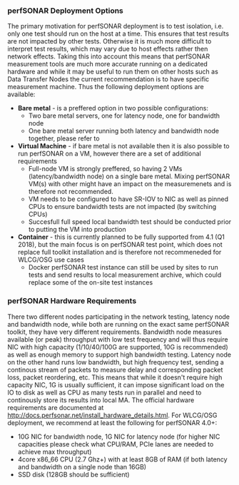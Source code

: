 ### perfSONAR Deployment Options

The primary motivation for perfSONAR deployment is to test isolation, i.e. only one test should run on the host at a time. This ensures that test results are not impacted by other tests. Otherwise it is much more difficult to interpret test results, which may vary due to host effects rather then network effects. Taking this into account this means that perfSONAR measurement tools are much more accurate running on a dedicated hardware and while it may be useful to run them on other hosts such as Data Transfer Nodes the current recommendation is to have specific measurement machine. Thus the following deployment options are available: 

- **Bare metal** - is a preffered option in two possible configurations:
   - Two bare metal servers, one for latency node, one for bandwidth node
   - One bare metal server running both latency and bandwidth node together, please refer to 
- **Virtual Machine** - if bare metal is not available then it is also possible to run perfSONAR on a VM, however there are a set of additional requirements
   - Full-node VM is strongly preffered, so having 2 VMs (latency/bandwidth node) on a single bare metal. Mixing perfSONAR VM(s) with other might have an impact on the measuremenets and is therefore not recommended.
   - VM needs to be configured to have SR-IOV to NIC as well as pinned CPUs to ensure bandwidth tests are not impacted (by switching CPUs)
   - Succesfull full speed local bandwidth test should be conducted prior to putting the VM into production 
- **Container** - this is currently planned to be fully supported from 4.1 (Q1 2018), but the main focus is on perfSONAR test point, which does not replace full toolkit installation and is therefore not recommeneded for WLCG/OSG use cases
   - Docker perfSONAR test instance can still be used by sites to run tests and send results to local measurement archive, which could replace some of the on-site test instances
   

### perfSONAR Hardware Requirements

There two different nodes participating in the network testing, latency node and bandwidth node, while both are running on the exact same perfSONAR toolkit, they have very different requirements. Bandwidth node measures available (or peak) throughput with low test frequency and will thus require NIC with high capacity (1/10/40/100G are supported, 10G is recommended) as well as enough memory to support high bandwidth testing. Latency node on the other hand runs low bandwidth, but high frequency test, sending a continous stream of packets to measure delay and corresponding packet loss, packet reordering, etc. This means that while it doesn't require high capacity NIC, 1G is usually sufficient, it can impose significant load on the IO to disk as well as CPU as many tests run in parallel and need to continously store its results into local MA. The official hardware requirements are documented at http://docs.perfsonar.net/install_hardware_details.html. For WLCG/OSG deployment, we recommend at least the following for perfSONAR 4.0+:

- 10G NIC for bandwidth node, 1G NIC for latency node (for higher NIC capacities please check what CPU/RAM, PCIe lanes are needed to achieve max throughput)
- 4core x86_66 CPU (2.7 Ghz+) with at least 8GB of RAM (if both latency and bandwidth on a single node than 16GB)
- SSD disk (128GB should be sufficient)

